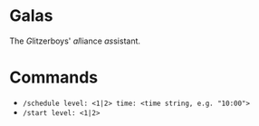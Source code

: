# Galas

The *G*litzerboys' *al*liance *as*sistant.

# Commands

- `/schedule level: <1|2> time: <time string, e.g. "10:00">`
- `/start level: <1|2>`
